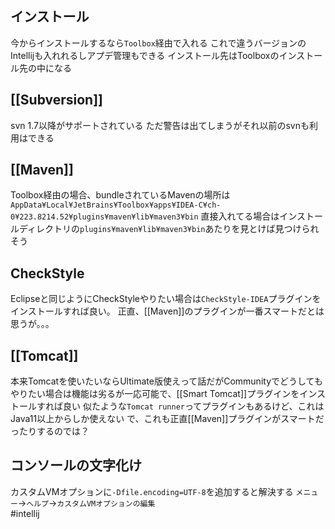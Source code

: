 ## インストール
今からインストールするなら`Toolbox`経由で入れる
これで違うバージョンのIntellijも入れれるしアプデ管理もできる
インストール先はToolboxのインストール先の中になる
## [[Subversion]]
svn 1.7以降がサポートされている
ただ警告は出てしまうがそれ以前のsvnも利用はできる
## [[Maven]]
Toolbox経由の場合、bundleされているMavenの場所は`AppData¥Local¥JetBrains¥Toolbox¥apps¥IDEA-C¥ch-0¥223.8214.52¥plugins¥maven¥lib¥maven3¥bin`
直接入れてる場合はインストールディレクトリの`plugins¥maven¥lib¥maven3¥bin`あたりを見とけば見つけられそう
## CheckStyle
Eclipseと同じようにCheckStyleやりたい場合は`CheckStyle-IDEA`プラグインをインストールすれば良い。
正直、[[Maven]]のプラグインが一番スマートだとは思うが。。。
## [[Tomcat]]
本来Tomcatを使いたいならUltimate版使えって話だがCommunityでどうしてもやりたい場合は機能は劣るが一応可能で、[[Smart Tomcat]]プラグインをインストールすれば良い
似たような`Tomcat runner`ってプラグインもあるけど、これはJava11以上からしか使えない
で、これも正直[[Maven]]プラグインがスマートだったりするのでは？
## コンソールの文字化け
カスタムVMオプションに`-Dfile.encoding=UTF-8`を追加すると解決する
`メニュー`->`ヘルプ`->`カスタムVMオプションの編集`  
#intellij